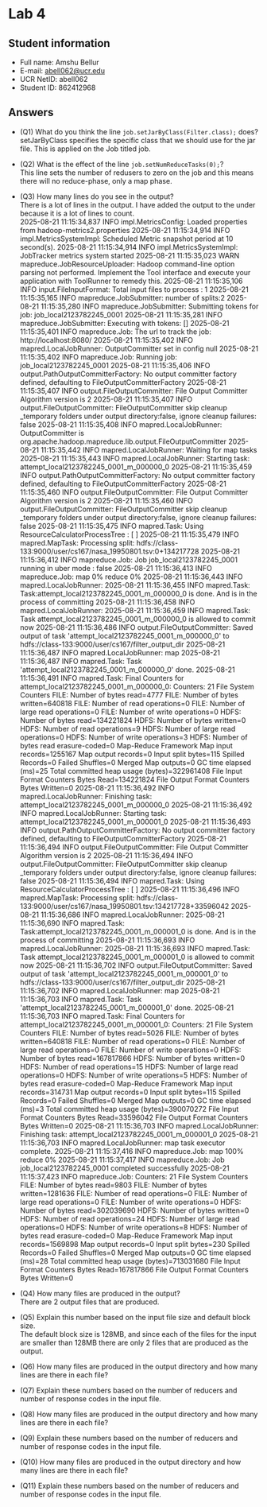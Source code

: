 # Lab 4

## Student information

* Full name: Amshu Bellur
* E-mail: abell062@ucr.edu
* UCR NetID: abell062
* Student ID: 862412968

## Answers

* (Q1) What do you think the line `job.setJarByClass(Filter.class);` does?\
  setJarByClass specifies the specific class that we should use for the jar file. This is applied on the Job titled job. 

* (Q2) What is the effect of the line `job.setNumReduceTasks(0);`?\
This line sets the number of redusers to zero on the job and this means there will no reduce-phase, only a map phase. 

* (Q3) How many lines do you see in the output?\
  There is a lot of lines in the output. I have added the output to the under because it is a lot of lines to count.\
  2025-08-21 11:15:34,837 INFO impl.MetricsConfig: Loaded properties from hadoop-metrics2.properties
2025-08-21 11:15:34,914 INFO impl.MetricsSystemImpl: Scheduled Metric snapshot period at 10 second(s).
2025-08-21 11:15:34,914 INFO impl.MetricsSystemImpl: JobTracker metrics system started
2025-08-21 11:15:35,023 WARN mapreduce.JobResourceUploader: Hadoop command-line option parsing not performed. Implement the Tool interface and execute your application with ToolRunner to remedy this.
2025-08-21 11:15:35,106 INFO input.FileInputFormat: Total input files to process : 1
2025-08-21 11:15:35,165 INFO mapreduce.JobSubmitter: number of splits:2
2025-08-21 11:15:35,280 INFO mapreduce.JobSubmitter: Submitting tokens for job: job_local2123782245_0001
2025-08-21 11:15:35,281 INFO mapreduce.JobSubmitter: Executing with tokens: []
2025-08-21 11:15:35,401 INFO mapreduce.Job: The url to track the job: http://localhost:8080/
2025-08-21 11:15:35,402 INFO mapred.LocalJobRunner: OutputCommitter set in config null
2025-08-21 11:15:35,402 INFO mapreduce.Job: Running job: job_local2123782245_0001
2025-08-21 11:15:35,406 INFO output.PathOutputCommitterFactory: No output committer factory defined, defaulting to FileOutputCommitterFactory
2025-08-21 11:15:35,407 INFO output.FileOutputCommitter: File Output Committer Algorithm version is 2
2025-08-21 11:15:35,407 INFO output.FileOutputCommitter: FileOutputCommitter skip cleanup _temporary folders under output directory:false, ignore cleanup failures: false
2025-08-21 11:15:35,408 INFO mapred.LocalJobRunner: OutputCommitter is org.apache.hadoop.mapreduce.lib.output.FileOutputCommitter
2025-08-21 11:15:35,442 INFO mapred.LocalJobRunner: Waiting for map tasks
2025-08-21 11:15:35,443 INFO mapred.LocalJobRunner: Starting task: attempt_local2123782245_0001_m_000000_0
2025-08-21 11:15:35,459 INFO output.PathOutputCommitterFactory: No output committer factory defined, defaulting to FileOutputCommitterFactory
2025-08-21 11:15:35,460 INFO output.FileOutputCommitter: File Output Committer Algorithm version is 2
2025-08-21 11:15:35,460 INFO output.FileOutputCommitter: FileOutputCommitter skip cleanup _temporary folders under output directory:false, ignore cleanup failures: false
2025-08-21 11:15:35,475 INFO mapred.Task:  Using ResourceCalculatorProcessTree : [ ]
2025-08-21 11:15:35,479 INFO mapred.MapTask: Processing split: hdfs://class-133:9000/user/cs167/nasa_19950801.tsv:0+134217728
2025-08-21 11:15:36,412 INFO mapreduce.Job: Job job_local2123782245_0001 running in uber mode : false
2025-08-21 11:15:36,413 INFO mapreduce.Job:  map 0% reduce 0%
2025-08-21 11:15:36,443 INFO mapred.LocalJobRunner: 
2025-08-21 11:15:36,455 INFO mapred.Task: Task:attempt_local2123782245_0001_m_000000_0 is done. And is in the process of committing
2025-08-21 11:15:36,458 INFO mapred.LocalJobRunner: 
2025-08-21 11:15:36,459 INFO mapred.Task: Task attempt_local2123782245_0001_m_000000_0 is allowed to commit now
2025-08-21 11:15:36,486 INFO output.FileOutputCommitter: Saved output of task 'attempt_local2123782245_0001_m_000000_0' to hdfs://class-133:9000/user/cs167/filter_output_dir
2025-08-21 11:15:36,487 INFO mapred.LocalJobRunner: map
2025-08-21 11:15:36,487 INFO mapred.Task: Task 'attempt_local2123782245_0001_m_000000_0' done.
2025-08-21 11:15:36,491 INFO mapred.Task: Final Counters for attempt_local2123782245_0001_m_000000_0: Counters: 21
        File System Counters
                FILE: Number of bytes read=4777
                FILE: Number of bytes written=640818
                FILE: Number of read operations=0
                FILE: Number of large read operations=0
                FILE: Number of write operations=0
                HDFS: Number of bytes read=134221824
                HDFS: Number of bytes written=0
                HDFS: Number of read operations=9
                HDFS: Number of large read operations=0
                HDFS: Number of write operations=3
                HDFS: Number of bytes read erasure-coded=0
        Map-Reduce Framework
                Map input records=1255167
                Map output records=0
                Input split bytes=115
                Spilled Records=0
                Failed Shuffles=0
                Merged Map outputs=0
                GC time elapsed (ms)=25
                Total committed heap usage (bytes)=322961408
        File Input Format Counters
                Bytes Read=134221824
        File Output Format Counters 
                Bytes Written=0
2025-08-21 11:15:36,492 INFO mapred.LocalJobRunner: Finishing task: attempt_local2123782245_0001_m_000000_0
2025-08-21 11:15:36,492 INFO mapred.LocalJobRunner: Starting task: attempt_local2123782245_0001_m_000001_0
2025-08-21 11:15:36,493 INFO output.PathOutputCommitterFactory: No output committer factory defined, defaulting to FileOutputCommitterFactory
2025-08-21 11:15:36,494 INFO output.FileOutputCommitter: File Output Committer Algorithm version is 2
2025-08-21 11:15:36,494 INFO output.FileOutputCommitter: FileOutputCommitter skip cleanup _temporary folders under output directory:false, ignore cleanup failures: false
2025-08-21 11:15:36,494 INFO mapred.Task:  Using ResourceCalculatorProcessTree : [ ]
2025-08-21 11:15:36,496 INFO mapred.MapTask: Processing split: hdfs://class-133:9000/user/cs167/nasa_19950801.tsv:134217728+33596042
2025-08-21 11:15:36,686 INFO mapred.LocalJobRunner: 
2025-08-21 11:15:36,690 INFO mapred.Task: Task:attempt_local2123782245_0001_m_000001_0 is done. And is in the process of committing
2025-08-21 11:15:36,693 INFO mapred.LocalJobRunner: 
2025-08-21 11:15:36,693 INFO mapred.Task: Task attempt_local2123782245_0001_m_000001_0 is allowed to commit now
2025-08-21 11:15:36,702 INFO output.FileOutputCommitter: Saved output of task 'attempt_local2123782245_0001_m_000001_0' to hdfs://class-133:9000/user/cs167/filter_output_dir
2025-08-21 11:15:36,702 INFO mapred.LocalJobRunner: map
2025-08-21 11:15:36,703 INFO mapred.Task: Task 'attempt_local2123782245_0001_m_000001_0' done.
2025-08-21 11:15:36,703 INFO mapred.Task: Final Counters for attempt_local2123782245_0001_m_000001_0: Counters: 21
        File System Counters
                FILE: Number of bytes read=5026
                FILE: Number of bytes written=640818
                FILE: Number of read operations=0
                FILE: Number of large read operations=0
                FILE: Number of write operations=0
                HDFS: Number of bytes read=167817866
                HDFS: Number of bytes written=0
                HDFS: Number of read operations=15
                HDFS: Number of large read operations=0
                HDFS: Number of write operations=5
                HDFS: Number of bytes read erasure-coded=0
        Map-Reduce Framework
                Map input records=314731
                Map output records=0
                Input split bytes=115
                Spilled Records=0
                Failed Shuffles=0
                Merged Map outputs=0
                GC time elapsed (ms)=3
                Total committed heap usage (bytes)=390070272
        File Input Format Counters 
                Bytes Read=33596042
        File Output Format Counters 
                Bytes Written=0
2025-08-21 11:15:36,703 INFO mapred.LocalJobRunner: Finishing task: attempt_local2123782245_0001_m_000001_0
2025-08-21 11:15:36,703 INFO mapred.LocalJobRunner: map task executor complete.
2025-08-21 11:15:37,416 INFO mapreduce.Job:  map 100% reduce 0%
2025-08-21 11:15:37,417 INFO mapreduce.Job: Job job_local2123782245_0001 completed successfully
2025-08-21 11:15:37,423 INFO mapreduce.Job: Counters: 21
        File System Counters
                FILE: Number of bytes read=9803
                FILE: Number of bytes written=1281636
                FILE: Number of read operations=0
                FILE: Number of large read operations=0
                FILE: Number of write operations=0
                HDFS: Number of bytes read=302039690
                HDFS: Number of bytes written=0
                HDFS: Number of read operations=24
                HDFS: Number of large read operations=0
                HDFS: Number of write operations=8
                HDFS: Number of bytes read erasure-coded=0
        Map-Reduce Framework
                Map input records=1569898
                Map output records=0
                Input split bytes=230
                Spilled Records=0
                Failed Shuffles=0
                Merged Map outputs=0
                GC time elapsed (ms)=28
                Total committed heap usage (bytes)=713031680
        File Input Format Counters 
                Bytes Read=167817866
        File Output Format Counters 
                Bytes Written=0

* (Q4) How many files are produced in the output?\
There are 2 output files that are produced. 
* (Q5) Explain this number based on the input file size and default block size.\
The default block size is 128MB, and since each of the files for the input are smaller than 128MB there are only 2 files that are produced as the output. 
* (Q6) How many files are produced in the output directory and how many lines are there in each file?

* (Q7) Explain these numbers based on the number of reducers and number of response codes in the input file.

* (Q8) How many files are produced in the output directory and how many lines are there in each file?

* (Q9) Explain these numbers based on the number of reducers and number of response codes in the input file.

* (Q10) How many files are produced in the output directory and how many lines are there in each file?

* (Q11) Explain these numbers based on the number of reducers and number of response codes in the input file.
